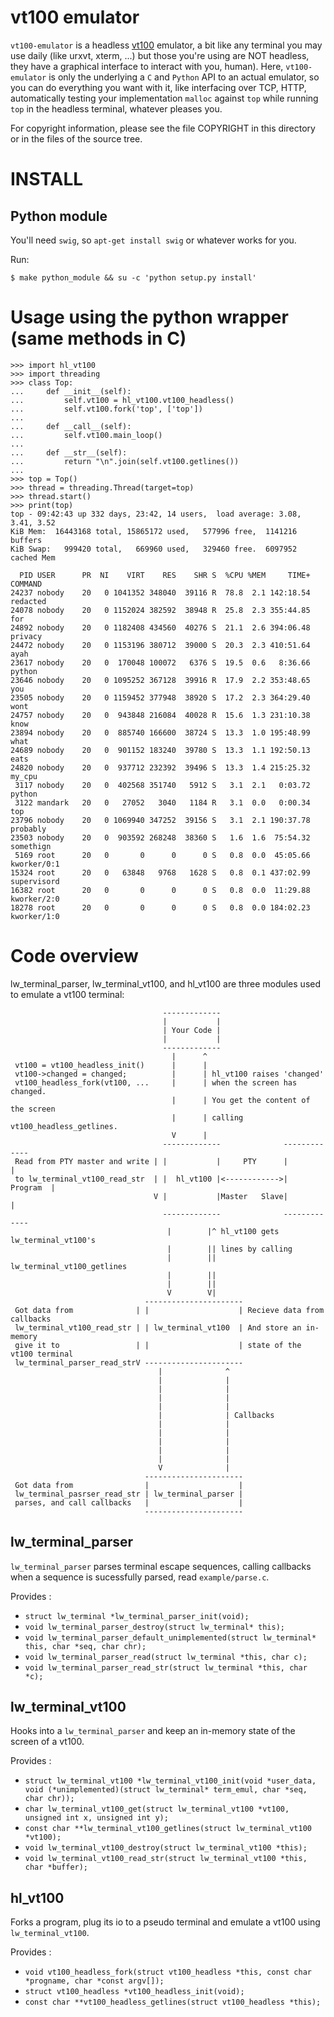# vt100 emulator

`vt100-emulator` is a headless
[vt100](https://fr.wikipedia.org/wiki/VT100) emulator, a bit like any
terminal you may use daily (like urxvt, xterm, ...) but those you're
using are NOT headless, they have a graphical interface to interact
with you, human). Here, `vt100-emulator` is only the underlying a `C`
and `Python` API to an actual emulator, so you can do everything you
want with it, like interfacing over TCP, HTTP, automatically testing
your implementation `malloc` against `top` while running `top` in the
headless terminal, whatever pleases you.

For copyright information, please see the file COPYRIGHT in this
directory or in the files of the source tree.

# INSTALL

## Python module

You'll need `swig`, so `apt-get install swig` or whatever works for you.

Run:

    $ make python_module && su -c 'python setup.py install'

# Usage using the python wrapper (same methods in C)

```
>>> import hl_vt100
>>> import threading
>>> class Top:
...     def __init__(self):
...         self.vt100 = hl_vt100.vt100_headless()
...         self.vt100.fork('top', ['top'])
...
...     def __call__(self):
...         self.vt100.main_loop()
...
...     def __str__(self):
...         return "\n".join(self.vt100.getlines())
...
>>> top = Top()
>>> thread = threading.Thread(target=top)
>>> thread.start()
>>> print(top)
top - 09:42:43 up 332 days, 23:42, 14 users,  load average: 3.08, 3.41, 3.52
KiB Mem:  16443168 total, 15865172 used,   577996 free,  1141216 buffers
KiB Swap:   999420 total,   669960 used,   329460 free.  6097952 cached Mem

  PID USER      PR  NI    VIRT    RES    SHR S  %CPU %MEM     TIME+ COMMAND
24237 nobody    20   0 1041352 348040  39116 R  78.8  2.1 142:18.54 redacted
24078 nobody    20   0 1152024 382592  38948 R  25.8  2.3 355:44.85 for
24892 nobody    20   0 1182408 434560  40276 S  21.1  2.6 394:06.48 privacy
24472 nobody    20   0 1153196 380712  39000 S  20.3  2.3 410:51.64 ayah
23617 nobody    20   0  170048 100072   6376 S  19.5  0.6   8:36.66 python
23646 nobody    20   0 1095252 367128  39916 R  17.9  2.2 353:48.65 you
23505 nobody    20   0 1159452 377948  38920 S  17.2  2.3 364:29.40 wont
24757 nobody    20   0  943848 216084  40028 R  15.6  1.3 231:10.38 know
23894 nobody    20   0  885740 166600  38724 S  13.3  1.0 195:48.99 what
24689 nobody    20   0  901152 183240  39780 S  13.3  1.1 192:50.13 eats
24820 nobody    20   0  937712 232392  39496 S  13.3  1.4 215:25.32 my_cpu
 3117 nobody    20   0  402568 351740   5912 S   3.1  2.1   0:03.72 python
 3122 mandark   20   0   27052   3040   1184 R   3.1  0.0   0:00.34 top
23796 nobody    20   0 1069940 347252  39156 S   3.1  2.1 190:37.78 probably
23503 nobody    20   0  903592 268248  38360 S   1.6  1.6  75:54.32 somethign
 5169 root      20   0       0      0      0 S   0.8  0.0  45:05.66 kworker/0:1
15324 root      20   0   63848   9768   1628 S   0.8  0.1 437:02.99 supervisord
16382 root      20   0       0      0      0 S   0.8  0.0  11:29.88 kworker/2:0
18278 root      20   0       0      0      0 S   0.8  0.0 184:02.23 kworker/1:0
```

# Code overview

lw_terminal_parser, lw_terminal_vt100, and hl_vt100 are three modules used to emulate a vt100 terminal:

```
                                  -------------
                                  |           |
                                  | Your Code |
                                  |           |
                                  -------------
                                    |      ^
 vt100 = vt100_headless_init()      |      |
 vt100->changed = changed;          |      | hl_vt100 raises 'changed'
 vt100_headless_fork(vt100, ...     |      | when the screen has changed.
                                    |      | You get the content of the screen
                                    |      | calling vt100_headless_getlines.
                                    V      |
                                  -------------              -------------
 Read from PTY master and write | |           |     PTY      |           |
 to lw_terminal_vt100_read_str  | |  hl_vt100 |<------------>|  Program  |
                                V |           |Master   Slave|           |
                                  -------------              -------------
                                   |        |^ hl_vt100 gets lw_terminal_vt100's
                                   |        || lines by calling
                                   |        || lw_terminal_vt100_getlines
                                   |        ||
                                   |        ||
                                   V        V|
                              ----------------------
 Got data from              | |                    | Recieve data from callbacks
 lw_terminal_vt100_read_str | | lw_terminal_vt100  | And store an in-memory
 give it to                 | |                    | state of the vt100 terminal
 lw_terminal_parser_read_strV ----------------------
                                 |              ^
                                 |              |
                                 |              |
                                 |              |
                                 |              |
                                 |              | Callbacks
                                 |              |
                                 |              |
                                 |              |
                                 |              |
                                 |              |
                                 V              |
                              ----------------------
 Got data from                |                    |
 lw_terminal_pasrser_read_str | lw_terminal_parser |
 parses, and call callbacks   |                    |
                              ----------------------
```

## lw_terminal_parser

`lw_terminal_parser` parses terminal escape sequences, calling callbacks
when a sequence is sucessfully parsed, read `example/parse.c`.

Provides :

 * `struct lw_terminal *lw_terminal_parser_init(void);`
 * `void lw_terminal_parser_destroy(struct lw_terminal* this);`
 * `void lw_terminal_parser_default_unimplemented(struct lw_terminal* this, char *seq, char chr);`
 * `void lw_terminal_parser_read(struct lw_terminal *this, char c);`
 * `void lw_terminal_parser_read_str(struct lw_terminal *this, char *c);`


## lw_terminal_vt100

Hooks into a `lw_terminal_parser` and keep an in-memory state of the
screen of a vt100.

Provides :

 * `struct lw_terminal_vt100 *lw_terminal_vt100_init(void *user_data, void (*unimplemented)(struct lw_terminal* term_emul, char *seq, char chr));`
 * `char lw_terminal_vt100_get(struct lw_terminal_vt100 *vt100, unsigned int x, unsigned int y);`
 * `const char **lw_terminal_vt100_getlines(struct lw_terminal_vt100 *vt100);`
 * `void lw_terminal_vt100_destroy(struct lw_terminal_vt100 *this);`
 * `void lw_terminal_vt100_read_str(struct lw_terminal_vt100 *this, char *buffer);`


## hl_vt100

Forks a program, plug its io to a pseudo terminal and emulate a vt100
using `lw_terminal_vt100`.

Provides :
 * `void vt100_headless_fork(struct vt100_headless *this, const char *progname, char *const argv[]);`
 * `struct vt100_headless *vt100_headless_init(void);`
 * `const char **vt100_headless_getlines(struct vt100_headless *this);`
